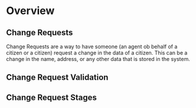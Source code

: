 # Overview

## Change Requests

Change Requests are a way to have someone (an agent ob behalf of a citizen or a citizen) request a change
in the data of a citizen. This can be a change in the name, address, or any other data that is stored in the system.

## Change Request Validation

## Change Request Stages
